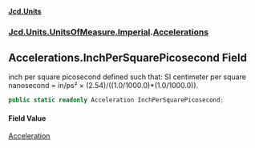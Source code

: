 #### [Jcd.Units](index 'index')
### [Jcd.Units.UnitsOfMeasure.Imperial](Jcd.Units.UnitsOfMeasure.Imperial 'Jcd.Units.UnitsOfMeasure.Imperial').[Accelerations](Accelerations 'Jcd.Units.UnitsOfMeasure.Imperial.Accelerations')

## Accelerations.InchPerSquarePicosecond Field

inch per square picosecond defined such that: SI centimeter per square nanosecond = in/ps² ×
(2.54)/((1.0/1000.0)*(1.0/1000.0)).

```csharp
public static readonly Acceleration InchPerSquarePicosecond;
```

#### Field Value
[Acceleration](Acceleration 'Jcd.Units.UnitTypes.Acceleration')